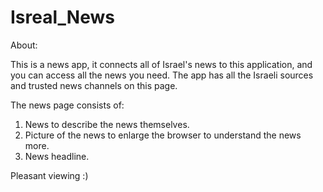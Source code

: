 # Isreal_News
About:

This is a news app, it connects all of Israel's news to this application, and you can access all the news you need. The app has all the Israeli sources and trusted news channels on this page.

The news page consists of:

1. News to describe the news themselves.
2. Picture of the news to enlarge the browser to understand the news more.
3. News headline.

Pleasant viewing :)
